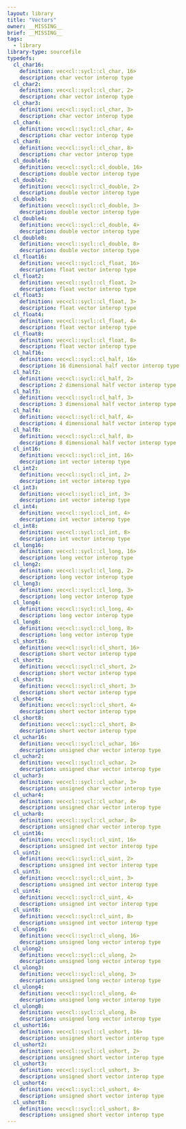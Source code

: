 ```yaml
---
layout: library
title: "Vectors"
owner: __MISSING__
brief: __MISSING__
tags:
  - library
library-type: sourcefile
typedefs:
  cl_char16:
    definition: vec<cl::sycl::cl_char, 16>
    description: char vector interop type
  cl_char2:
    definition: vec<cl::sycl::cl_char, 2>
    description: char vector interop type
  cl_char3:
    definition: vec<cl::sycl::cl_char, 3>
    description: char vector interop type
  cl_char4:
    definition: vec<cl::sycl::cl_char, 4>
    description: char vector interop type
  cl_char8:
    definition: vec<cl::sycl::cl_char, 8>
    description: char vector interop type
  cl_double16:
    definition: vec<cl::sycl::cl_double, 16>
    description: double vector interop type
  cl_double2:
    definition: vec<cl::sycl::cl_double, 2>
    description: double vector interop type
  cl_double3:
    definition: vec<cl::sycl::cl_double, 3>
    description: double vector interop type
  cl_double4:
    definition: vec<cl::sycl::cl_double, 4>
    description: double vector interop type
  cl_double8:
    definition: vec<cl::sycl::cl_double, 8>
    description: double vector interop type
  cl_float16:
    definition: vec<cl::sycl::cl_float, 16>
    description: float vector interop type
  cl_float2:
    definition: vec<cl::sycl::cl_float, 2>
    description: float vector interop type
  cl_float3:
    definition: vec<cl::sycl::cl_float, 3>
    description: float vector interop type
  cl_float4:
    definition: vec<cl::sycl::cl_float, 4>
    description: float vector interop type
  cl_float8:
    definition: vec<cl::sycl::cl_float, 8>
    description: float vector interop type
  cl_half16:
    definition: vec<cl::sycl::cl_half, 16>
    description: 16 dimensional half vector interop type
  cl_half2:
    definition: vec<cl::sycl::cl_half, 2>
    description: 2 dimensional half vector interop type
  cl_half3:
    definition: vec<cl::sycl::cl_half, 3>
    description: 3 dimensional half vector interop type
  cl_half4:
    definition: vec<cl::sycl::cl_half, 4>
    description: 4 dimensional half vector interop type
  cl_half8:
    definition: vec<cl::sycl::cl_half, 8>
    description: 8 dimensional half vector interop type
  cl_int16:
    definition: vec<cl::sycl::cl_int, 16>
    description: int vector interop type
  cl_int2:
    definition: vec<cl::sycl::cl_int, 2>
    description: int vector interop type
  cl_int3:
    definition: vec<cl::sycl::cl_int, 3>
    description: int vector interop type
  cl_int4:
    definition: vec<cl::sycl::cl_int, 4>
    description: int vector interop type
  cl_int8:
    definition: vec<cl::sycl::cl_int, 8>
    description: int vector interop type
  cl_long16:
    definition: vec<cl::sycl::cl_long, 16>
    description: long vector interop type
  cl_long2:
    definition: vec<cl::sycl::cl_long, 2>
    description: long vector interop type
  cl_long3:
    definition: vec<cl::sycl::cl_long, 3>
    description: long vector interop type
  cl_long4:
    definition: vec<cl::sycl::cl_long, 4>
    description: long vector interop type
  cl_long8:
    definition: vec<cl::sycl::cl_long, 8>
    description: long vector interop type
  cl_short16:
    definition: vec<cl::sycl::cl_short, 16>
    description: short vector interop type
  cl_short2:
    definition: vec<cl::sycl::cl_short, 2>
    description: short vector interop type
  cl_short3:
    definition: vec<cl::sycl::cl_short, 3>
    description: short vector interop type
  cl_short4:
    definition: vec<cl::sycl::cl_short, 4>
    description: short vector interop type
  cl_short8:
    definition: vec<cl::sycl::cl_short, 8>
    description: short vector interop type
  cl_uchar16:
    definition: vec<cl::sycl::cl_uchar, 16>
    description: unsigned char vector interop type
  cl_uchar2:
    definition: vec<cl::sycl::cl_uchar, 2>
    description: unsigned char vector interop type
  cl_uchar3:
    definition: vec<cl::sycl::cl_uchar, 3>
    description: unsigned char vector interop type
  cl_uchar4:
    definition: vec<cl::sycl::cl_uchar, 4>
    description: unsigned char vector interop type
  cl_uchar8:
    definition: vec<cl::sycl::cl_uchar, 8>
    description: unsigned char vector interop type
  cl_uint16:
    definition: vec<cl::sycl::cl_uint, 16>
    description: unsigned int vector interop type
  cl_uint2:
    definition: vec<cl::sycl::cl_uint, 2>
    description: unsigned int vector interop type
  cl_uint3:
    definition: vec<cl::sycl::cl_uint, 3>
    description: unsigned int vector interop type
  cl_uint4:
    definition: vec<cl::sycl::cl_uint, 4>
    description: unsigned int vector interop type
  cl_uint8:
    definition: vec<cl::sycl::cl_uint, 8>
    description: unsigned int vector interop type
  cl_ulong16:
    definition: vec<cl::sycl::cl_ulong, 16>
    description: unsigned long vector interop type
  cl_ulong2:
    definition: vec<cl::sycl::cl_ulong, 2>
    description: unsigned long vector interop type
  cl_ulong3:
    definition: vec<cl::sycl::cl_ulong, 3>
    description: unsigned long vector interop type
  cl_ulong4:
    definition: vec<cl::sycl::cl_ulong, 4>
    description: unsigned long vector interop type
  cl_ulong8:
    definition: vec<cl::sycl::cl_ulong, 8>
    description: unsigned long vector interop type
  cl_ushort16:
    definition: vec<cl::sycl::cl_ushort, 16>
    description: unsigned short vector interop type
  cl_ushort2:
    definition: vec<cl::sycl::cl_ushort, 2>
    description: unsigned short vector interop type
  cl_ushort3:
    definition: vec<cl::sycl::cl_ushort, 3>
    description: unsigned short vector interop type
  cl_ushort4:
    definition: vec<cl::sycl::cl_ushort, 4>
    description: unsigned short vector interop type
  cl_ushort8:
    definition: vec<cl::sycl::cl_ushort, 8>
    description: unsigned short vector interop type
---
```

